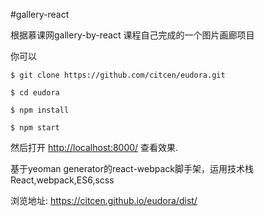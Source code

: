 #gallery-react

根据慕课网gallery-by-react 课程自己完成的一个图片画廊项目

你可以
```npm
$ git clone https://github.com/citcen/eudora.git

$ cd eudora

$ npm install

$ npm start
```
然后打开 [http://localhost:8000/]() 查看效果.


基于yeoman generator的react-webpack脚手架，运用技术栈React,webpack,ES6,scss

浏览地址: https://citcen.github.io/eudora/dist/
